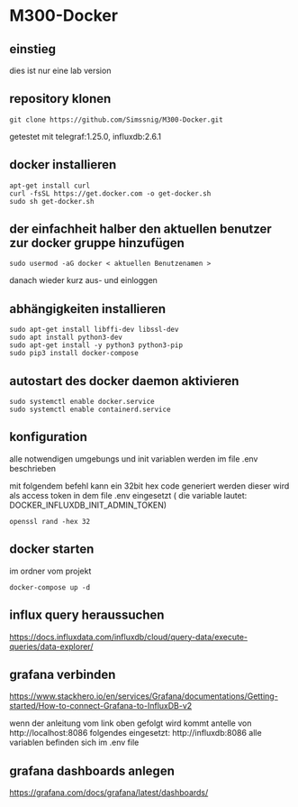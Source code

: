 # M300-Docker
## einstieg
dies ist nur eine lab version

## repository klonen
```
git clone https://github.com/Simssnig/M300-Docker.git
```
getestet mit telegraf:1.25.0, influxdb:2.6.1
## docker installieren
```
apt-get install curl
curl -fsSL https://get.docker.com -o get-docker.sh
sudo sh get-docker.sh
```
## der einfachheit halber den aktuellen benutzer zur docker gruppe hinzufügen
```
sudo usermod -aG docker < aktuellen Benutzenamen >
```
danach wieder kurz aus- und einloggen
## abhängigkeiten installieren
```
sudo apt-get install libffi-dev libssl-dev
sudo apt install python3-dev
sudo apt-get install -y python3 python3-pip
sudo pip3 install docker-compose
```
## autostart des docker daemon aktivieren
```
sudo systemctl enable docker.service
sudo systemctl enable containerd.service
```
## konfiguration
alle notwendigen umgebungs und init variablen werden im file .env beschrieben

mit folgendem befehl kann ein 32bit hex code generiert werden
dieser wird als access token in dem file .env eingesetzt ( die variable lautet: DOCKER_INFLUXDB_INIT_ADMIN_TOKEN)
```
openssl rand -hex 32
```
## docker starten
im ordner vom projekt
```
docker-compose up -d
```
## influx query heraussuchen
https://docs.influxdata.com/influxdb/cloud/query-data/execute-queries/data-explorer/
## grafana verbinden
https://www.stackhero.io/en/services/Grafana/documentations/Getting-started/How-to-connect-Grafana-to-InfluxDB-v2

wenn der anleitung vom link oben gefolgt wird kommt antelle von http://localhost:8086 folgendes eingesetzt: http://influxdb:8086
alle variablen befinden sich im .env file
## grafana dashboards anlegen
https://grafana.com/docs/grafana/latest/dashboards/
